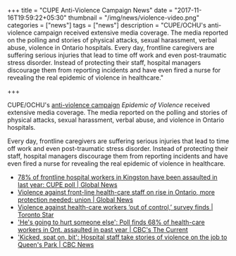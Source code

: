 +++
title = "CUPE Anti-Violence Campaign News"
date = "2017-11-16T19:59:22+05:30"
thumbnail = "/img/news/violence-video.png"
categories = ["news"]
tags = ["news"]
description = "CUPE/OCHU's anti-violence campaign received extensive media coverage. The media reported on the polling and stories of physical attacks, sexual harassment, verbal abuse, violence in Ontario hospitals. Every day, frontline caregivers are suffering serious injuries that lead to time off work and even post-traumatic stress disorder. Instead of protecting their staff, hospital managers discourage them from reporting incidents and have even fired a nurse for revealing the real epidemic of violence in healthcare."

+++

CUPE/OCHU's [anti-violence campaign](http://http://www.epidemicofviolence.ca/) _Epidemic of Violence_ received extensive media coverage. The media reported on the polling and stories of physical attacks, sexual harassment, verbal abuse, and violence in Ontario hospitals. 

Every day, frontline caregivers are suffering serious injuries that lead to time off work and even post-traumatic stress disorder. Instead of protecting their staff, hospital managers discourage them from reporting incidents and have even fired a nurse for revealing the real epidemic of violence in healthcare.





- [78% of frontline hospital workers in Kingston have been assaulted in last year: CUPE poll | Global News](https://globalnews.ca/news/3853160/78-of-frontline-hospital-workers-in-kingston-have-been-assaulted-in-last-year-cupe-poll/)
- [Violence against front-line health-care staff on rise in Ontario, more protection needed: union | Global News](https://globalnews.ca/news/3844473/violence-against-front-line-health-care-staff-on-rise-in-ontario/)
- [Violence against health-care workers ‘out of control,’ survey finds | Toronto Star](https://www.thestar.com/news/gta/2017/11/05/violence-against-health-care-workers-out-of-control-survey-finds.html)
- ['He's going to hurt someone else': Poll finds 68% of health-care workers in Ont. assaulted in past year | CBC's The Current](http://www.cbc.ca/radio/thecurrent/the-current-for-november-6-2017-1.4386737/he-s-going-to-hurt-someone-else-poll-finds-68-of-health-care-workers-in-ont-assaulted-in-past-year-1.4386738)
- ['Kicked, spat on, bit': Hospital staff take stories of violence on the job to Queen's Park | CBC News](http://www.cbc.ca/news/canada/toronto/health-care-violence-unions-protection-1.4388327)



